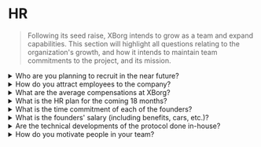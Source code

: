 # HR

> Following its seed raise, XBorg intends to grow as a team and expand capabilities. This section will highlight all questions relating to the organization's growth, and how it intends to maintain team commitments to the project, and its mission.

<details>

<summary>Who are you planning to recruit in the near future?</summary>

As part of our strategic growth plan, we have initiated recruiting 2 to 3 senior software engineers in the upcoming quarter (Q2 2023). This hiring drive is a critical step towards realizing our comprehensive 18-month roadmap, which outlines our ambitious plans and objectives for the future.

</details>

<details>

<summary>How do you attract employees to the company?</summary>

At XBorg, we recognize that the foundation of our success lies in the caliber of talent that we attract and retain. To ensure we have access to the best and brightest minds in the industry, we have employed a multi-faceted approach to talent acquisition, leveraging the power of our community, SwissBorg's career website, word-of-mouth recommendations, and a robust referral program. As we move forward, we remain committed to refining and strengthening our outreach strategies to enable us to attract top-tier technical profiles to join our dynamic and innovative team.

</details>

<details>

<summary>What are the average compensations at XBorg?</summary>

At XBorg, we have implemented a compensation structure that features an average remuneration of **$3,200 USDC**, supplemented by incentivization in the form of **XBG tokens**. While this approach reflects our commitment to aligning the interests of our team members with those of the XBorg ecosystem, it is noteworthy that our compensation rates remain below the prevailing market standards, a reflection of the deep involvement and dedication of our team members to the success of our shared vision. Remunerations for software engineers are higher, ranging from $4,000 USDC to $8,000 USDC.&#x20;

</details>

<details>

<summary>What is the HR plan for the coming 18 months?</summary>

To expand our operational capabilities and enhance the performance of our infrastructure, we are looking to hire more engineers, specifically in the areas of backend development, smart contract engineering, and DevOps. We aim to bring 15 highly skilled engineers on board over the next 18 months. In addition to our technical team, we are also planning to recruit professionals in business development, legal counsel, and accounting to support the growth of the protocol. We will issue grants to third-party developers as we scale the number of ecosystem applications.

</details>

<details>

<summary>What is the time commitment of each of the founders?</summary>

Louis is the sole founder of XBorg, fully immersed in his role and devoting his undivided attention to the realm of XBorg, with no other concurrent ventures vying for his time and focus.

</details>

<details>

<summary>What is the founders' salary (including benefits, cars, etc.)?</summary>

The founder's salary is **3,000 USDC**, below the team average. No other perks are derived.

</details>

<details>

<summary>Are the technical developments of the protocol done in-house? </summary>

At XBorg, we believe in developing technical solutions in-house, utilizing the expertise of our dedicated engineering team. We view outsourcing to contractors as a short-term solution, lacking the benefits of long-term investment in our own team's capabilities. As such, we prioritize building our internal team and fostering their growth to maximize the value of our technical developments.

</details>

<details>

<summary>How do you motivate people in your team?</summary>

To align the interests of our team members with those of the XBorg ecosystem, we have devised a compensation framework that features a combination of USDC-based remuneration alongside an allocation of XBG tokens sourced from the Team token supply. This approach incentivizes and motivates our team members toward attaining our collective objectives while fostering a sense of shared ownership and alignment of interests.

</details>


